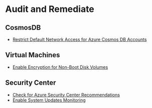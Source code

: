 # Audit and Remediate



## CosmosDB 
- [Restrict Default Network Access for Azure Cosmos DB Accounts](/RestrictDefaultNetworkAccessforAzureCosmosDBAccounts.md)


## Virtual Machines
- [Enable Encryption for Non-Boot Disk Volumes](/EnableEncryptionforNon-BootDiskVolumes.md)


## Security Center
- [Check for Azure Security Center Recommendations](/CheckForAzureSecurityCenterRecommendations.md)
- [Enable System Updates Monitoring](/EnableSystemUpdatesMonitoring.md)


